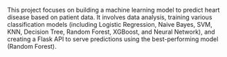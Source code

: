 This project focuses on building a machine learning model to predict heart disease based on patient data. It involves data analysis, training various classification models (including Logistic Regression, Naive Bayes, SVM, KNN, Decision Tree, Random Forest, XGBoost, and Neural Network), and creating a Flask API to serve predictions using the best-performing model (Random Forest).

